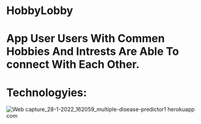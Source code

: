 # HobbyLobby
# App User Users With Commen Hobbies And Intrests Are Able To connect With Each Other.
# Technologyies: 
![Web capture_28-1-2022_162059_multiple-disease-predictor1 herokuapp com](https://is1-ssl.mzstatic.com/image/thumb/Purple123/v4/b7/b2/db/b7b2db17-de7a-c159-f72d-98669e20c6b0/AppIcon-0-1x_U007emarketing-0-0-85-220-7.png/1024x1024bb.png)
